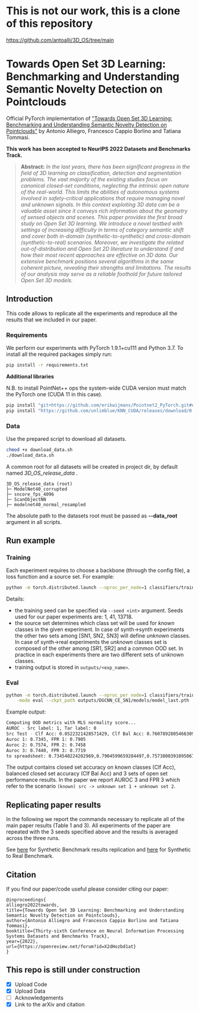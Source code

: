 # This is not our work, this is a clone of this repository

https://github.com/antoalli/3D_OS/tree/main

# Towards Open Set 3D Learning: Benchmarking and Understanding Semantic Novelty Detection on Pointclouds
Official PyTorch implementation of ["Towards Open Set 3D Learning: Benchmarking and Understanding Semantic Novelty Detection on Pointclouds"](https://openreview.net/pdf?id=X2dHozbd1at) by Antonio Alliegro, Francesco Cappio Borlino and Tatiana Tommasi.

**This work has been accepted to NeurIPS 2022 Datasets and Benchmarks Track.**

> **Abstract:** *In the last years, there has been significant progress in the field of 3D learning on classification, detection and segmentation problems. The vast majority of the existing studies focus on canonical closed-set conditions, neglecting the intrinsic open nature of the real-world. This limits the abilities of autonomous systems involved in safety-critical applications that require managing novel and unknown signals. In this context exploiting 3D data can be a valuable asset since it conveys rich information about the geometry of sensed objects and scenes. This paper provides the first broad study on Open Set 3D learning. We introduce a novel testbed with settings of increasing difficulty in terms of category semantic shift and cover both in-domain (synthetic-to-synthetic) and cross-domain (synthetic-to-real) scenarios. Moreover, we investigate the related out-of-distribution and Open Set 2D literature to understand if and how their most recent approaches are effective on 3D data. Our extensive benchmark positions several algorithms in the same coherent picture, revealing their strengths and limitations. The results of our analysis may serve as a reliable foothold for future tailored Open Set 3D models.*

## Introduction

This code allows to replicate all the experiments and reproduce all the results that we included in
our paper.

### Requirements
We perform our experiments with PyTorch 1.9.1+cu111 and Python 3.7. To install all the required packages simply run:

```bash
pip install -r requirements.txt
```

**Additional libraries** 

N.B. to install PointNet++ ops the system-wide CUDA version must match the PyTorch one (CUDA 11 in this case).

```bash
pip install "git+https://github.com/erikwijmans/Pointnet2_PyTorch.git#egg=pointnet2_ops&subdirectory=pointnet2_ops_lib"
pip install "https://github.com/unlimblue/KNN_CUDA/releases/download/0.2/KNN_CUDA-0.2-py3-none-any.whl"
```

### Data
Use the prepared script to download all datasets. 

```bash
chmod +x download_data.sh
./download_data.sh
```

A common root for all datasets will be created in project dir, by default named *3D_OS_release_data* .
```
3D_OS_release_data (root)
├─ ModelNet40_corrupted
├─ sncore_fps_4096
├─ ScanObjectNN
├─ modelnet40_normal_resampled
```

The absolute path to the datasets root must be passed as **--data_root** argument in all scripts.


## Run example

### Training

Each experiment requires to choose a backbone (through the config file), a loss function and a source set. For example: 

```bash
python -m torch.distributed.launch --nproc_per_node=1 classifiers/trainer_ddp_cla.py --config cfgs/dgcnn-cla.yaml --exp_name DGCNN_CE_SN1 --src SN1 --loss CE 
```

Details: 

 - the training seed can be specified via `--seed <int>` argument. Seeds used for our paper experiments
   are: 1, 41, 13718. 
 - the source set determines which class set will be used for *known* classes in the given experiment. In case of synth->synth experiments the other two sets 
   among [SN1, SN2, SN3] will define *unknown* classes. In case of synth->real experiments the
   *unknown* classes set is composed of the other among [SR1, SR2] and a common OOD set. In practice
   in each experiments there are two different sets of unknown classes.
 - training output is stored in `outputs/<exp_name>`. 

### Eval 

```bash
python -m torch.distributed.launch --nproc_per_node=1 classifiers/trainer_ddp_cla.py --config cfgs/dgcnn-cla.yaml --exp_name DGCNN_CE_SN1 --src SN1 --loss CE \
    -mode eval --ckpt_path outputs/DGCNN_CE_SN1/models/model_last.pth
```

Example output:
```bash
Computing OOD metrics with MLS normality score...
AUROC - Src label: 1, Tar label: 0
Src Test - Clf Acc: 0.8522321428571429, Clf Bal Acc: 0.7607892805466309
Auroc 1: 0.7345, FPR 1: 0.7905
Auroc 2: 0.7574, FPR 2: 0.7458
Auroc 3: 0.7440, FPR 3: 0.7719
to spreadsheet: 0.734540224202969,0.7904599659284497,0.7573800391095067,0.7457882069795427,0.7440065016031351,0.7719451371571072
```

The output contains closed set accuracy on known classes (Clf Acc), balanced closed set accuracy
(Clf Bal Acc) and 3 sets of open set performance results. In the paper we report AUROC 3 and FPR 3
which refer to the scenario `(known) src -> unknown set 1 + unknown set 2`.

## Replicating paper results

In the following we report the commands necessary to replicate all of the main paper results (Table
1 and 3). All experiments of the paper are repeated with the 3 seeds specified above and the results
is averaged across the three runs.

See [here](docs/paper_results_synth.md) for Synthetic Benchmark results replication and [here](docs/paper_results_real.md) for Synthetic to Real Benchmark. 

## Citation 

If you find our paper/code useful please consider citing our paper: 

```
@inproceedings{
alliegro2022towards,
title={Towards Open Set 3D Learning: Benchmarking and Understanding Semantic Novelty Detection on Pointclouds},
author={Antonio Alliegro and Francesco Cappio Borlino and Tatiana Tommasi},
booktitle={Thirty-sixth Conference on Neural Information Processing Systems Datasets and Benchmarks Track},
year={2022},
url={https://openreview.net/forum?id=X2dHozbd1at}
}
```


## This repo is still under construction
- [x] Upload Code
- [x] Upload Data
- [ ] Acknowledgements
- [x] Link to the arXiv and citation
